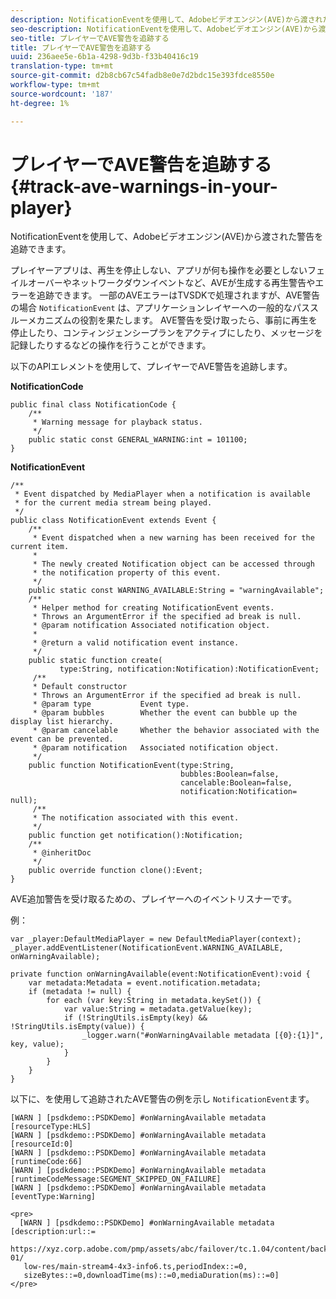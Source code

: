 ```yaml
---
description: NotificationEventを使用して、Adobeビデオエンジン(AVE)から渡された警告を追跡できます。
seo-description: NotificationEventを使用して、Adobeビデオエンジン(AVE)から渡された警告を追跡できます。
seo-title: プレイヤーでAVE警告を追跡する
title: プレイヤーでAVE警告を追跡する
uuid: 236aee5e-6b1a-4298-9d3b-f33b40416c19
translation-type: tm+mt
source-git-commit: d2b8cb67c54fadb8e0e7d2bdc15e393fdce8550e
workflow-type: tm+mt
source-wordcount: '187'
ht-degree: 1%

---
```



# プレイヤーでAVE警告を追跡する{#track-ave-warnings-in-your-player}

NotificationEventを使用して、Adobeビデオエンジン(AVE)から渡された警告を追跡できます。

プレイヤーアプリは、再生を停止しない、アプリが何も操作を必要としないフェイルオーバーやネットワークダウンイベントなど、AVEが生成する再生警告やエラーを追跡できます。 一部のAVEエラーはTVSDKで処理されますが、AVE警告の場合 `NotificationEvent` は、アプリケーションレイヤーへの一般的なパススルーメカニズムの役割を果たします。 AVE警告を受け取ったら、事前に再生を停止したり、コンティンジェンシープランをアクティブにしたり、メッセージを記録したりするなどの操作を行うことができます。

以下のAPIエレメントを使用して、プレイヤーでAVE警告を追跡します。

**NotificationCode**

```
public final class NotificationCode { 
    /** 
     * Warning message for playback status. 
     */ 
    public static const GENERAL_WARNING:int = 101100; 
}
```

**NotificationEvent**

```
/** 
 * Event dispatched by MediaPlayer when a notification is available 
 * for the current media stream being played. 
 */ 
public class NotificationEvent extends Event { 
    /** 
     * Event dispatched when a new warning has been received for the current item. 
     * 
     * The newly created Notification object can be accessed through  
     * the notification property of this event. 
     */ 
    public static const WARNING_AVAILABLE:String = "warningAvailable"; 
    /** 
     * Helper method for creating NotificationEvent events. 
     * Throws an ArgumentError if the specified ad break is null. 
     * @param notification Associated notification object. 
     * 
     * @return a valid notification event instance. 
     */ 
    public static function create( 
           type:String, notification:Notification):NotificationEvent; 
     /** 
     * Default constructor 
     * Throws an ArgumentError if the specified ad break is null. 
     * @param type           Event type. 
     * @param bubbles        Whether the event can bubble up the display list hierarchy. 
     * @param cancelable     Whether the behavior associated with the event can be prevented. 
     * @param notification   Associated notification object. 
     */ 
    public function NotificationEvent(type:String,  
                                      bubbles:Boolean=false,  
                                      cancelable:Boolean=false,  
                                      notification:Notification= null); 
     /** 
     * The notification associated with this event. 
     */ 
    public function get notification():Notification; 
    /** 
     * @inheritDoc 
     */ 
    public override function clone():Event; 
}
```

AVE追加警告を受け取るための、プレイヤーへのイベントリスナーです。

例：

```
var _player:DefaultMediaPlayer = new DefaultMediaPlayer(context); 
_player.addEventListener(NotificationEvent.WARNING_AVAILABLE, onWarningAvailable); 
 
private function onWarningAvailable(event:NotificationEvent):void { 
    var metadata:Metadata = event.notification.metadata; 
    if (metadata != null) { 
        for each (var key:String in metadata.keySet()) { 
            var value:String = metadata.getValue(key); 
            if (!StringUtils.isEmpty(key) && !StringUtils.isEmpty(value)) { 
                _logger.warn("#onWarningAvailable metadata [{0}:{1}]", key, value); 
            } 
        } 
    } 
} 
```

<!--<a id="example_C35262605D394718B40C084B569A5052"></a>-->

以下に、を使用して追跡されたAVE警告の例を示し `NotificationEvent`ます。

```
[WARN ] [psdkdemo::PSDKDemo] #onWarningAvailable metadata [resourceType:HLS] 
[WARN ] [psdkdemo::PSDKDemo] #onWarningAvailable metadata [resourceId:0] 
[WARN ] [psdkdemo::PSDKDemo] #onWarningAvailable metadata [runtimeCode:66] 
[WARN ] [psdkdemo::PSDKDemo] #onWarningAvailable metadata [runtimeCodeMessage:SEGMENT_SKIPPED_ON_FAILURE] 
[WARN ] [psdkdemo::PSDKDemo] #onWarningAvailable metadata [eventType:Warning] 
 
<pre>
  [WARN ] [psdkdemo::PSDKDemo] #onWarningAvailable metadata [description:url::= 
   https://xyz.corp.adobe.com/pmp/assets/abc/failover/tc.1.04/content/backup-01/ 
   low-res/main-stream4-4x3-info6.ts,periodIndex::=0, 
   sizeBytes::=0,downloadTime(ms)::=0,mediaDuration(ms)::=0] 
</pre>
```
